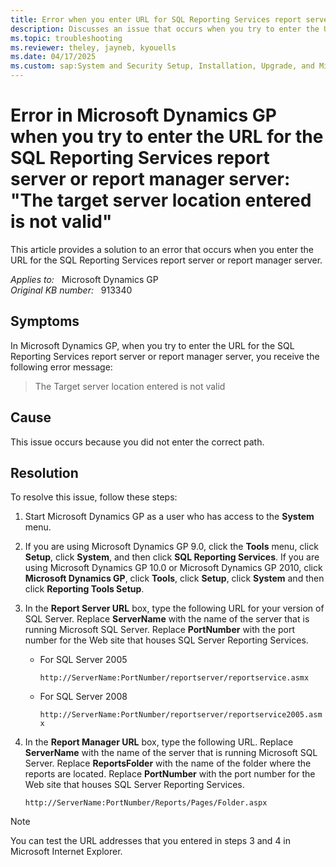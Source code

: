 ```yaml
---
title: Error when you enter URL for SQL Reporting Services report server or report manager server
description: Discusses an issue that occurs when you try to enter the URL for the report server or for the report manager server in SQL Reporting Services. You receive an error message.
ms.topic: troubleshooting
ms.reviewer: theley, jayneb, kyouells
ms.date: 04/17/2025
ms.custom: sap:System and Security Setup, Installation, Upgrade, and Migrations
---
```

# Error in Microsoft Dynamics GP when you try to enter the URL for the SQL Reporting Services report server or report manager server: "The target server location entered is not valid"

This article provides a solution to an error that occurs when you enter the URL for the SQL Reporting Services report server or report manager server.

_Applies to:_ &nbsp; Microsoft Dynamics GP  
_Original KB number:_ &nbsp; 913340

## Symptoms

In Microsoft Dynamics GP, when you try to enter the URL for the SQL Reporting Services report server or report manager server, you receive the following error message:

> The Target server location entered is not valid

## Cause

This issue occurs because you did not enter the correct path.

## Resolution

To resolve this issue, follow these steps:

1. Start Microsoft Dynamics GP as a user who has access to the **System** menu.

2. If you are using Microsoft Dynamics GP 9.0, click the **Tools** menu, click **Setup**, click
 **System**, and then click **SQL Reporting Services**. If you are using Microsoft Dynamics GP 10.0 or Microsoft Dynamics GP 2010, click **Microsoft Dynamics GP**, click **Tools**, click **Setup**, click **System** and then click **Reporting Tools Setup**.

3. In the **Report Server URL** box, type the following URL for your version of SQL Server. Replace
 **ServerName** with the name of the server that is running Microsoft SQL Server. Replace **PortNumber** with the port number for the Web site that houses SQL Server Reporting Services.

    - For SQL Server 2005

        `http://ServerName:PortNumber/reportserver/reportservice.asmx`

    - For SQL Server 2008

        `http://ServerName:PortNumber/reportserver/reportservice2005.asmx`

4. In the **Report Manager URL** box, type the following URL. Replace **ServerName** with the name of the server that is running Microsoft SQL Server. Replace **ReportsFolder** with the name of the folder where the reports are located. Replace **PortNumber** with the port number for the Web site that houses SQL Server Reporting Services.

    `http://ServerName:PortNumber/Reports/Pages/Folder.aspx`

> [!NOTE]
> You can test the URL addresses that you entered in steps 3 and 4 in Microsoft Internet Explorer.
